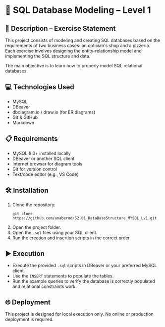 # 📘 SQL Database Modeling – Level 1

## 📄 Description – Exercise Statement

This project consists of modeling and creating SQL databases based on the requirements of two business cases: an optician's shop and a pizzeria. Each exercise involves designing the entity-relationship model and implementing the SQL structure and data.

The main objective is to learn how to properly model SQL relational databases.

## 💻 Technologies Used

- MySQL
- DBeaver
- dbdiagram.io / draw.io (for ER diagrams)
- Git & GitHub
- Markdown

## 📋 Requirements

- MySQL 8.0+ installed locally
- DBeaver or another SQL client
- Internet browser for diagram tools
- Git for version control
- Text/code editor (e.g., VS Code)

## 🛠️ Installation

1. Clone the repository:
   ```
   git clone https://github.com/anaberod/S2.01_DataBaseStructure_MYSQL_Lv1.git
   ```
2. Open the project folder.
3. Open the `.sql` files using your SQL client.
4. Run the creation and insertion scripts in the correct order.

## ▶️ Execution

- Execute the provided `.sql` scripts in DBeaver or your preferred MySQL client.
- Use the `INSERT` statements to populate the tables.
- Run the example queries to verify the database is correctly populated and relational constraints work.

## 🌐 Deployment

This project is designed for local execution only. No online or production deployment is required.

